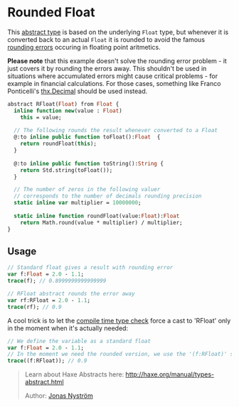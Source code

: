 [tags]: / "abstract-type,math"

# Rounded Float 

This [abstract type](http://haxe.org/manual/types-abstract.html) is based on the underlying `Float` type, but
whenever it is converted back to an actual `Float` it is rounded to avoid the famous [rounding errors](https://en.wikipedia.org/wiki/Round-off_error)
occuring in floating point aritmetics.

**Please note** that this example doesn't solve the rounding error problem - it just covers it by rounding the errors away.
This shouldn't be used in situations where accumulated errors might cause critical problems - for example in financial calculations.
For those cases, something like Franco Ponticelli's [thx.Decimal](https://github.com/fponticelli/thx.core/blob/master/src/thx/Decimal.hx) should be used instead.

```haxe
abstract RFloat(Float) from Float {
  inline function new(value : Float)  
    this = value;
  
  // The following rounds the result whenever converted to a Float
  @:to inline public function toFloat():Float  {
    return roundFloat(this);
  }
 
  @:to inline public function toString():String {
    return Std.string(toFloat());
  }

  // The number of zeros in the following valuer
  // corresponds to the number of decimals rounding precision
  static inline var multiplier = 10000000;
    
  static inline function roundFloat(value:Float):Float
    return Math.round(value * multiplier) / multiplier;
}
```

## Usage

```haxe
// Standard float gives a result with rounding error
var f:Float = 2.0 - 1.1;
trace(f); // 0.8999999999999999

// RFloat abstract rounds the error away
var rf:RFloat = 2.0 - 1.1;
trace(rf); // 0.9
```

A cool trick is to let the [compile time type check]() force a cast to 'RFloat' only in the moment when it's actually needed:

```haxe
// We define the variable as a standard float
var f:Float = 2.0 - 1.1;
// In the moment we need the rounded version, we use the '(f:RFloat)' syntax to force a cast to 'RFloat':
trace((f:RFloat)); // 0.9
```

> Learn about Haxe Abstracts here: <http://haxe.org/manual/types-abstract.html>
> 
> Author: [Jonas Nyström](https://github.com/cambiata)

